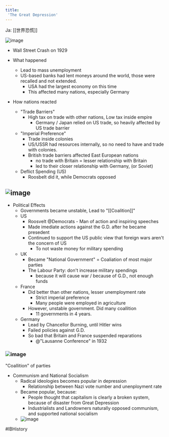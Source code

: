 ```yaml
---
title:
 'The Great Depression'
---
```


Ja: [[世界恐慌]]

![image](https://gyazo.com/7ae337754d989f8243b66e5f734ddd01/thumb/1000)

- Wall Street Crash on 1929


- What happened
    - Lead to mass unemployment
    - US-based banks had lent moneys around the world, those were recalled and not extended.
        - USA had the largest economy on this time
        - This affected many nations, especially Germany

- How nations reacted
    - "Trade Barriers"
        - High tax on trade with other nations, Low tax inside empire
            - Germany / Japan relied on US trade, so heavily affected by US trade barrier
    - "Imperial Preference"
        - Trade inside colonies
        - US/USSR had resources internally, so no need to have and trade with colonies.
        - British trade barriers affected East European nations
            - no trade with Britain = lesser relationship with Britain
            - led to their closer relationship with Germany, (or Soviet)
    - Deflict Spending (US)
        - Roosbelt did it, while Democrats opposed
## ![image](https://gyazo.com/0403a022f270ffa27a1cab215da0dd40/thumb/1000)


- Political Effects
    - Governments became unstable, Lead to "[[Coalition]]"
    - US
        - Roosvelt @Democrats - Man of action and inspiring speeches
        - Made imediate actions against the G.D. after he became presedent
        - Continued to support the US public view that foreign wars aren't the concern of US
            - To not waste money for military spending
    - UK
        - Became "National Government" = Coaliation of most major parties
        - The Labour Party: don't increase military spendings
            - because it will cause war / because of G.D., not enough funds
    - France
        - Did better than other nations, lesser unemployment rate
            - Strict imperial preference
            - Many people were employed in agriculture
        - However, unstable government. Did many coallition
            - 11 governments in 4 years.
    - Germany
        - Lead by Chancellor Burning, until Hitler wins
        - Failed policies against G.D.
        - So bad that Britain and France suspended reparations
            - @"Lausanne Conference" in 1932
### ![image](https://gyazo.com/d1971edad167a2c8b314d95838d6d046/thumb/1000)
 "Coallition" of parties
- Communism and National Socialism
    - Radical ideologies becomes popular in depression
        - Relationship between Nazi vote number and unenployment rate
    - Became popular, because:
        - People thought that capitalism is clearly a broken system, because of disaster from Great Depression
        - Industrialists and Landowners naturally opposed communism, and supported national socialism
    - ![image](https://gyazo.com/748a28bc118af12694546d279d594781/thumb/1000)



#IBHistory
